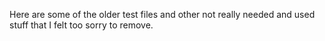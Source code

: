 Here are some of the older test files and other not really needed and used stuff that I felt too sorry to remove.
